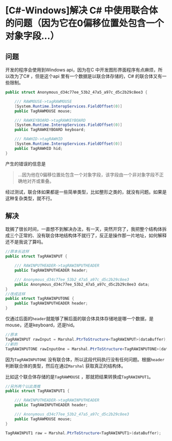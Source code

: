 # [C#-Windows]解决 C# 中使用联合体的问题（因为它在0偏移位置处包含一个对象字段...）

## 问题

开发的程序会使用到Windows api，因为在C 中开发图形界面程序有点麻烦，所以改为了C# ，但是这个api 里有一个数据是以联合体存储的，C# 的联合体又有一些限制。

```C#
public struct Anonymous_d34c77ee_53b2_47a5_a97c_d5c2b29c8ee3 {

    /// RAWMOUSE->tagRAWMOUSE
    [System.Runtime.InteropServices.FieldOffset(0)]
    public TagRAWMOUSE mouse;

    /// RAWKEYBOARD->tagRAWKEYBOARD
    [System.Runtime.InteropServices.FieldOffset(0)]
    public TagRAWKEYBOARD keyboard;

    /// RAWHID->tagRAWHID
    [System.Runtime.InteropServices.FieldOffset(0)]
    public TagRAWHID hid;
}

```

产生的错误的信息是

>...因为他在0偏移位置处包含一个对象字段，该字段由一个非对象字段不正确地对齐或重叠。

经过测试，联合体如果都是一些简单类型，比如整形之类的，就没有问题。如果是这种复杂类型，就不行。

## 解决

耽搁了很长时间，一直想不到解决办法，有一天，突然开窍了，我把整个结构体拆成三个正常的、没有联合体地结构体不就行了，反正是操作那一片地址，如何解释还不是我说了算吗。

```c#
//原本长这样
public struct TagRAWINPUT {

    /// RAWINPUTHEADER->tagRAWINPUTHEADER
    public TagRAWINPUTHEADER header;

    /// Anonymous_d34c77ee_53b2_47a5_a97c_d5c2b29c8ee3
    public Anonymous_d34c77ee_53b2_47a5_a97c_d5c2b29c8ee3 data;
}
//改成这样
public struct TagRAWINPUTONE {
    public TagRAWINPUTHEADER header;
}
```

仅通过后面的`header`就能够了解后面的联合体具体存储地是哪一个数据，是mouse，还是keyboard，还是hid。

```C#
//原本
TagRAWINPUT rawInput = Marshal.PtrToStructure<TagRAWINPUT>(dataBuffer);
//新的
TagRAWINPUTONE rawInputOne = Marshal.PtrToStructure<TagRAWINPUTONE>(dataBuffer);
```

因为`TagRAWINPUTONE` 没有联合体，所以这段代码执行没有任何问题。根据`header` 判断联合体的类型，然后在通过`Marshal` 获取真正的结构体。

比如这个联合体存储的是`TagRAWMOUSE` ，那就把结果转换成`TagRAWINPUT1`。

```c#
//另外两个以此类推
public struct TagRAWINPUT1 {

    /// RAWINPUTHEADER->tagRAWINPUTHEADER
    public TagRAWINPUTHEADER header;

    /// Anonymous_d34c77ee_53b2_47a5_a97c_d5c2b29c8ee3
    public TagRAWMOUSE mouse;
}
```

```c#
TagRAWINPUT1 raw = Marshal.PtrToStructure<TagRAWINPUT1>(dataBuffer);
```
